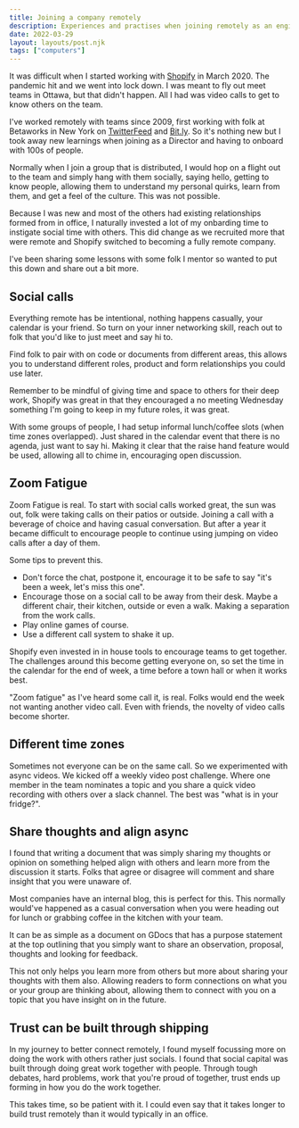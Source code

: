 ```yaml
---
title: Joining a company remotely
description: Experiences and practises when joining remotely as an engineering leader
date: 2022-03-29
layout: layouts/post.njk
tags: ["computers"]
---
```


It was difficult when I started working with [Shopify](https://shopify.com) in March 2020. The pandemic hit and we went into lock down. I was meant to fly out meet teams in Ottawa, but that didn't happen. All I had was video calls to get to know others on the team.

I've worked remotely with teams since 2009, first working with folk at Betaworks in New York on [TwitterFeed](https://twitterfeed.com) and [Bit.ly](https://bitly.com/). So it's nothing new but I took away new learnings when joining as a Director and having to onboard with 100s of people.

Normally when I join a group that is distributed, I would hop on a flight out to the team and simply hang with them socially, saying hello, getting to know people, allowing them to understand my personal quirks, learn from them, and get a feel of the culture. This was not possible.

Because I was new and most of the others had existing relationships formed from in office, I naturally invested a lot of my onbarding time to instigate social time with others. This did change as we recruited more that were remote and Shopify switched to becoming a fully remote company.

I've been sharing some lessons with some folk I mentor so wanted to put this down and share out a bit more.

## Social calls

Everything remote has be intentional, nothing happens casually, your calendar is your friend. So turn on your inner networking skill, reach out to folk that you'd like to just meet and say hi to.

Find folk to pair with on code or documents from different areas, this allows you to understand different roles, product and form relationships you could use later.

Remember to be mindful of giving time and space to others for their deep work, Shopify was great in that they encouraged a no meeting Wednesday something I'm going to keep in my future roles, it was great.

With some groups of people, I had setup informal lunch/coffee slots (when time zones overlapped). Just shared in the calendar event that there is no agenda, just want to say hi. Making it clear that the raise hand feature would be used, allowing all to chime in, encouraging open discussion.

## Zoom Fatigue

Zoom Fatigue is real. To start with social calls worked great, the sun was out, folk were taking calls on their patios or outside. Joining a call with a beverage of choice and having casual conversation. But after a year it became difficult to encourage people to continue using jumping on video calls after a day of them.

Some tips to prevent this.
* Don't force the chat, postpone it, encourage it to be safe to say "it's been a week, let's miss this one".
* Encourage those on a social call to be away from their desk. Maybe a different chair, their kitchen, outside or even a walk. Making a separation from the work calls.
* Play online games of course.
* Use a different call system to shake it up.

Shopify even invested in in house tools to encourage teams to get together. The challenges around this become getting everyone on, so set the time in the calendar for the end of week, a time before a town hall or when it works best.

"Zoom fatigue" as I've heard some call it, is real. Folks would end the week not wanting another video call. Even with friends, the novelty of video calls become shorter.

## Different time zones

Sometimes not everyone can be on the same call. So we experimented with async videos. We kicked off a weekly video post challenge. Where one member in the team nominates a topic and you share a quick video recording with others over a slack channel. The best was "what is in your fridge?".

## Share thoughts and align async
I found that writing a document that was simply sharing my thoughts or opinion on something helped align with others and learn more from the discussion it starts. Folks that agree or disagree will comment and share insight that you were unaware of.

Most companies have an internal blog, this is perfect for this. This normally would've happened as a casual conversation when you were heading out for lunch or grabbing coffee in the kitchen with your team.

It can be as simple as a document on GDocs that has a purpose statement at the top outlining that you simply want to share an observation, proposal, thoughts and looking for feedback.

This not only helps you learn more from others but more about sharing your thoughts with them also. Allowing readers to form connections on what you or your group are thinking about, allowing them to connect with you on a topic that you have insight on in the future.

## Trust can be built through shipping

In my journey to better connect remotely, I found myself focussing more on doing the work with others rather just socials. I found that social capital was built through doing great work together with people. Through tough debates, hard problems, work that you're proud of together, trust ends up forming in how you do the work together.

This takes time, so be patient with it. I could even say that it takes longer to build trust remotely than it would typically in an office.
